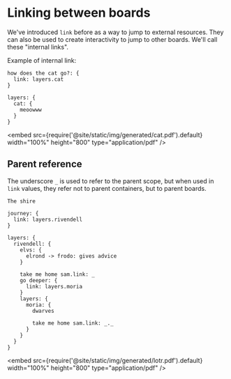 # Linking between boards

We've introduced `link` before as a way to jump to external resources. They can also be
used to create interactivity to jump to other boards. We'll call these "internal links".

Example of internal link:

```d2
how does the cat go?: {
  link: layers.cat
}

layers: {
  cat: {
    meoowww
  }
}
```

<embed src={require('@site/static/img/generated/cat.pdf').default} width="100%" height="800"
 type="application/pdf" />

## Parent reference

The underscore `_` is used to refer to the parent scope, but when used in `link` values,
they refer not to parent containers, but to parent boards.

```d2
The shire

journey: {
  link: layers.rivendell
}

layers: {
  rivendell: {
    elvs: {
      elrond -> frodo: gives advice
    }

    take me home sam.link: _
    go deeper: {
      link: layers.moria
    }
    layers: {
      moria: {
        dwarves

        take me home sam.link: _._
      }
    }
  }
}
```

<embed src={require('@site/static/img/generated/lotr.pdf').default} width="100%" height="800"
 type="application/pdf" />

